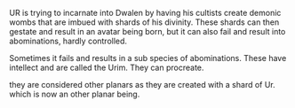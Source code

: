 UR is trying to incarnate into Dwalen by having his cultists create demonic wombs that are imbued with shards of his divinity. These shards can then gestate and result in an avatar being born, but it can also fail and result into abominations, hardly controlled. 

Sometimes it fails and results in a sub species of abominations. These have intellect and are called the Urim. They can procreate.

they are considered other planars as they are created with a shard of Ur. which is now an other planar being. 